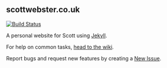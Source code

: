## scottwebster.co.uk ##

[![Build Status](https://travis-ci.org/scottwebster/scottwebster.github.io.svg)](https://travis-ci.org/scottwebster/scottwebster.github.io)

A personal website for Scott using [Jekyll](http://jekyllrb.com).

For help on common tasks, [head to the wiki](https://github.com/scottwebster/scottwebster.github.io/wiki).

Report bugs and request new features by creating a [New Issue](https://github.com/scottwebster/scottwebster.github.io/issues/new).

